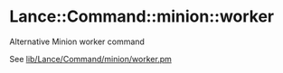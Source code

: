 
# Lance::Command::minion::worker
Alternative Minion worker command

See [lib/Lance/Command/minion/worker.pm](https://github.com/aferreira/cpan-Lance-Command-minion-worker/blob/master/lib/lance/Command/minion/worker.pm)
